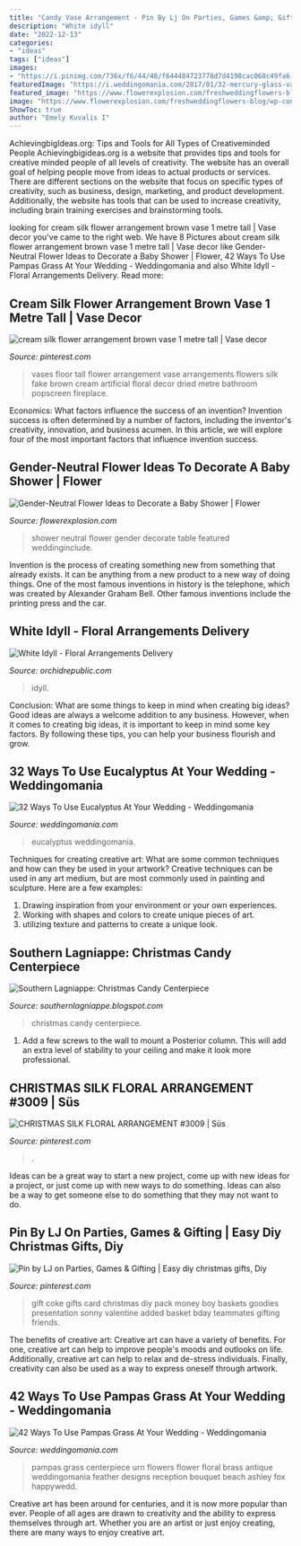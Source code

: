 ```yaml
---
title: "Candy Vase Arrangement - Pin By Lj On Parties, Games &amp; Gifting"
description: "White idyll"
date: "2022-12-13"
categories:
- "ideas"
tags: ["ideas"]
images:
- "https://i.pinimg.com/736x/f6/44/48/f644484723778d7d4198cac068c49fa6--christmas-flower-arrangements-silk-floral-arrangements.jpg"
featuredImage: "https://i.weddingomania.com/2017/01/32-mercury-glass-vase-with-eucalyptus-and-white-roses.jpg"
featured_image: "https://www.flowerexplosion.com/freshweddingflowers-blog/wp-content/uploads/2018/08/hydrangea-table-vase.jpg"
image: "https://www.flowerexplosion.com/freshweddingflowers-blog/wp-content/uploads/2018/08/hydrangea-table-vase.jpg"
ShowToc: true
author: "Emely Kuvalis I"
---
```



AchievingbigIdeas.org: Tips and Tools for All Types of Creativeminded People
Achievingbigideas.org is a website that provides tips and tools for creative minded people of all levels of creativity. The website has an overall goal of helping people move from ideas to actual products or services. There are different sections on the website that focus on specific types of creativity, such as business, design, marketing, and product development. Additionally, the website has tools that can be used to increase creativity, including brain training exercises and brainstorming tools.

	

		
looking for cream silk flower arrangement brown vase 1 metre tall | Vase decor you've came to the right web. We have 8 Pictures about cream silk flower arrangement brown vase 1 metre tall | Vase decor like Gender-Neutral Flower Ideas to Decorate a Baby Shower | Flower, 42 Ways To Use Pampas Grass At Your Wedding - Weddingomania and also White Idyll - Floral Arrangements Delivery. Read more:
		
    
## Cream Silk Flower Arrangement Brown Vase 1 Metre Tall | Vase Decor

<img loading=lazy src="https://i.pinimg.com/736x/92/0c/a5/920ca5e5ded3c72c2ed8a29f593943a4--floor-vase-arrangement-floor-vases.jpg?b=t" onerror="this.onerror=null;this.src='https://tse4.mm.bing.net/th?id=OIP.oGS4hBWIPwtCYeVfmZCV0gHaJ4&amp;pid=15.1';" alt="cream silk flower arrangement brown vase 1 metre tall | Vase decor">

_Source: pinterest.com_

>vases floor tall flower arrangement vase arrangements flowers silk fake brown cream artificial floral decor dried metre bathroom popscreen fireplace. 

	

Economics: What factors influence the success of an invention?
Invention success is often determined by a number of factors, including the inventor's creativity, innovation, and business acumen. In this article, we will explore four of the most important factors that influence invention success.

    
## Gender-Neutral Flower Ideas To Decorate A Baby Shower | Flower

<img loading=lazy src="https://www.flowerexplosion.com/freshweddingflowers-blog/wp-content/uploads/2018/08/hydrangea-table-vase.jpg" onerror="this.onerror=null;this.src='https://tse2.mm.bing.net/th?id=OIP.bVs3oPD4WrcV3iDtWx58LgHaLH&amp;pid=15.1';" alt="Gender-Neutral Flower Ideas to Decorate a Baby Shower | Flower">

_Source: flowerexplosion.com_

>shower neutral flower gender decorate table featured weddinginclude. 

	

Invention is the process of creating something new from something that already exists. It can be anything from a new product to a new way of doing things. One of the most famous inventions in history is the telephone, which was created by Alexander Graham Bell. Other famous inventions include the printing press and the car.

    
## White Idyll - Floral Arrangements Delivery

<img loading=lazy src="https://cdn.shopify.com/s/files/1/1034/3311/products/White-Idyll-flower-arrangement_575x.jpg?v=1539628879" onerror="this.onerror=null;this.src='https://tse3.mm.bing.net/th?id=OIP.uV9_5f16CcHNqtiUvpQTGgHaLG&amp;pid=15.1';" alt="White Idyll - Floral Arrangements Delivery">

_Source: orchidrepublic.com_

>idyll. 

	

Conclusion: What are some things to keep in mind when creating big ideas?
Good ideas are always a welcome addition to any business. However, when it comes to creating big ideas, it is important to keep in mind some key factors. By following these tips, you can help your business flourish and grow.

    
## 32 Ways To Use Eucalyptus At Your Wedding - Weddingomania

<img loading=lazy src="https://i.weddingomania.com/2017/01/32-mercury-glass-vase-with-eucalyptus-and-white-roses.jpg" onerror="this.onerror=null;this.src='https://tse2.mm.bing.net/th?id=OIP.HJ69tp93dH7rDJhtAgz-zQHaLH&amp;pid=15.1';" alt="32 Ways To Use Eucalyptus At Your Wedding - Weddingomania">

_Source: weddingomania.com_

>eucalyptus weddingomania. 

	

Techniques for creating creative art: What are some common techniques and how can they be used in your artwork?
Creative techniques can be used in any art medium, but are most commonly used in painting and sculpture. Here are a few examples:
1. Drawing inspiration from your environment or your own experiences.
2. Working with shapes and colors to create unique pieces of art.
3. utilizing texture and patterns to create a unique look.

    
## Southern Lagniappe: Christmas Candy Centerpiece

<img loading=lazy src="http://4.bp.blogspot.com/_Nth8QgvmEAk/TQGOU0xFHFI/AAAAAAAAZg4/xZE3p3XBGuU/s1600/candyjars2.jpg" onerror="this.onerror=null;this.src='https://tse3.mm.bing.net/th?id=OIP.edV0voXrvhhQU3Bssh-HVQHaLH&amp;pid=15.1';" alt="Southern Lagniappe: Christmas Candy Centerpiece">

_Source: southernlagniappe.blogspot.com_

>christmas candy centerpiece. 

	

1. Add a few screws to the wall to mount a Posterior column. This will add an extra level of stability to your ceiling and make it look more professional.

    
## CHRISTMAS SILK FLORAL ARRANGEMENT #3009 | Süs

<img loading=lazy src="https://i.pinimg.com/736x/f6/44/48/f644484723778d7d4198cac068c49fa6--christmas-flower-arrangements-silk-floral-arrangements.jpg" onerror="this.onerror=null;this.src='https://tse2.mm.bing.net/th?id=OIP.nf0fa9fWm-Fjjph78V252gHaJ3&amp;pid=15.1';" alt="CHRISTMAS SILK FLORAL ARRANGEMENT #3009 | Süs">

_Source: pinterest.com_

>. 

	

Ideas can be a great way to start a new project, come up with new ideas for a project, or just come up with new ways to do something. Ideas can also be a way to get someone else to do something that they may not want to do.

    
## Pin By LJ On Parties, Games &amp; Gifting | Easy Diy Christmas Gifts, Diy

<img loading=lazy src="https://i.pinimg.com/736x/39/22/0b/39220b2063eb733506e63cfaa66254eb--money-gifting-food-gifts.jpg" onerror="this.onerror=null;this.src='https://tse4.mm.bing.net/th?id=OIP.eo7VX0qguDHnmJy6RRnhcwHaJ3&amp;pid=15.1';" alt="Pin by LJ on Parties, Games &amp; Gifting | Easy diy christmas gifts, Diy">

_Source: pinterest.com_

>gift coke gifts card christmas diy pack money boy baskets goodies presentation sonny valentine added basket bday teammates gifting friends. 

	

The benefits of creative art:
Creative art can have a variety of benefits. For one, creative art can help to improve people's moods and outlooks on life. Additionally, creative art can help to relax and de-stress individuals. Finally, creativity can also be used as a way to express oneself through artwork.

    
## 42 Ways To Use Pampas Grass At Your Wedding - Weddingomania

<img loading=lazy src="https://i.weddingomania.com/2017/01/33-antique-brass-urn-with-pampas-grass-for-a-centerpiece.jpg" onerror="this.onerror=null;this.src='https://tse3.mm.bing.net/th?id=OIP.AQvMiUttwJgBJsM7ClOSHQHaLH&amp;pid=15.1';" alt="42 Ways To Use Pampas Grass At Your Wedding - Weddingomania">

_Source: weddingomania.com_

>pampas grass centerpiece urn flowers flower floral brass antique weddingomania feather designs reception bouquet beach ashley fox happywedd. 

	

Creative art has been around for centuries, and it is now more popular than ever. People of all ages are drawn to creativity and the ability to express themselves through art. Whether you are an artist or just enjoy creating, there are many ways to enjoy creative art.

